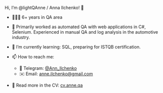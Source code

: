 Hi, I’m @lightQAnne / Anna Ilchenko! 👋 
- 🙋🏻‍♀️ 6+ years in QA area 
- 🔭 Primarily worked as automated QA with web applications in C#, Selenium. Experienced in manual QA and log analysis in the automotive industry.
- 🌱 I’m currently learning: SQL, preparing for ISTQB certification.
- 📫 How to reach me:
   - 🔗 Telegram: [@Ann_Ilchenko](https://t.me/Ann_Ilchenko)
   - ✉️ Email: anne.ilchenko@gmail.com

- 📃 Read more in the CV: [cv.anne.qa]([https://github.com/your-username/your-repository](https://drive.google.com/file/d/1Oh6-bNMUq4x7PwN36X691mk49Y-JX5do/view?usp=drive_link))
